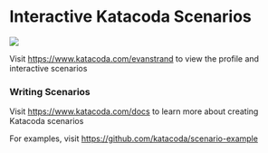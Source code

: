 # Interactive Katacoda Scenarios

[![](http://shields.katacoda.com/katacoda/evanstrand/count.svg)](https://www.katacoda.com/evanstrand "Get your profile on Katacoda.com")

Visit https://www.katacoda.com/evanstrand to view the profile and interactive scenarios

### Writing Scenarios
Visit https://www.katacoda.com/docs to learn more about creating Katacoda scenarios

For examples, visit https://github.com/katacoda/scenario-example
